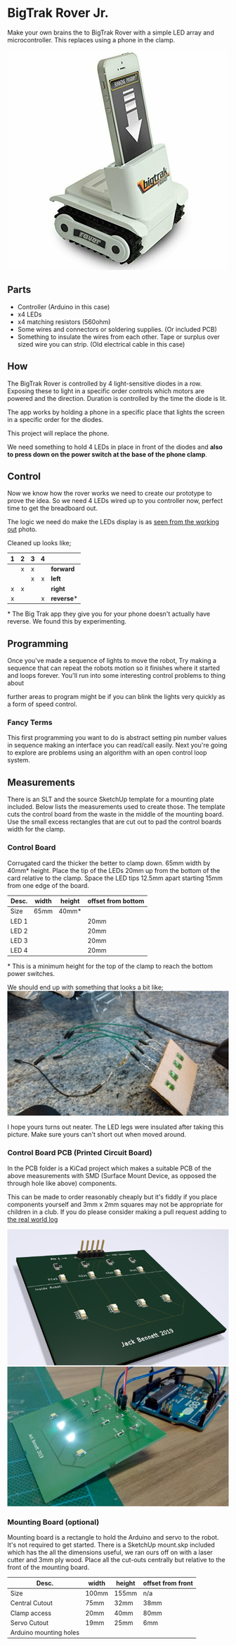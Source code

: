 # BigTrak Rover Jr.

Make your own brains the to BigTrak Rover with a simple LED array and microcontroller. This replaces using a phone in the clamp.

![BigTrakRover](BigTrakRover.jpg)

## Parts

- Controller (Arduino in this case)
- x4 LEDs
- x4 matching resistors (560ohm)
- Some wires and connectors or soldering supplies. (Or included PCB)
- Something to insulate the wires from each other. Tape or surplus over sized wire you can strip. (Old electrical cable in this case)

## How

The BigTrak Rover is controlled by 4 light-sensitive diodes in a row. Exposing these to light in a specific order controls which motors are powered and the direction. Duration is controlled by the time the diode is lit.

The app works by holding a phone in a specific place that lights the screen in a specific order for the diodes.

This project will replace the phone.

We need something to hold 4 LEDs in place in front of the diodes and **also to press down on the power switch at the base of the phone clamp**.

## Control

Now we know how the rover works we need to create our prototype to prove the idea. So we need 4 LEDs wired up to you controller now, perfect time to get the breadboard out.

The logic we need do make the LEDs display is as [seen from the working out](logic_chart.jpg) photo.

Cleaned up looks like;

|   1   |   2   |   3   |   4   |               |
| :---: | :---: | :---: | :---: | ------------- |
|       |   x   |   x   |       | **forward**   |
|       |       |   x   |   x   | **left**      |
|   x   |   x   |       |       | **right**     |
|   x   |       |       |   x   | **reverse**\* |

\* The Big Trak app they give you for your phone doesn't actually have reverse. We found this by experimenting.

## Programming
Once you've made a sequence of lights to move the robot, Try making a sequence that can repeat the robots motion so it finishes where it started and loops forever. You'll run into some interesting control problems to thing about

further areas to program might be if you can blink the lights very quickly as a form of speed control.

### Fancy Terms
This first programming you want to do is abstract setting pin number values in sequence making an interface you can read/call easily.
Next you're going to explore are problems using an algorithm with an open control loop system.

## Measurements

There is an SLT and the source SketchUp template for a mounting plate included.
Below lists the measurements used to create those.
The template cuts the control board from the waste in the middle of the mounting board.
Use the small excess rectangles that are cut out to pad the control boards width for the clamp.

### Control Board
Corrugated card the thicker the better to clamp down. 65mm width by 40mm* height.
Place the tip of the LEDs 20mm up from the bottom of the card relative to the clamp.
Space the LED tips 12.5mm apart starting 15mm from one edge of the board.

| Desc. | width | height | offset from bottom |
| ----- | ----- | ------ | ------------------ |
| Size  | 65mm  | 40mm\* |                    |
| LED 1 |       |        | 20mm               |
| LED 2 |       |        | 20mm               |
| LED 3 |       |        | 20mm               |
| LED 4 |       |        | 20mm               |

\* This is a minimum height for the top of the clamp to reach the bottom power switches.

We should end up with something that looks a bit like; ![this picture](brain.v1.jpg)

I hope yours turns out neater. The LED legs were insulated after taking this picture. Make sure yours can't short out when moved around.

### Control Board PCB (Printed Circuit Board)

In the PCB folder is a KiCad project which makes a suitable PCB of the above measurements with SMD (Surface Mount Device, as opposed the through hole like above) components.

This can be made to order reasonably cheaply but it's fiddly if you place components yourself and 3mm x 2mm squares may not be appropriate for children in a club. If you do please consider making a pull request adding to [the real world log](PCB/Manufacture.log)

![3d PCB Render](PCB/example.png)
![Made PCB](PCB/manufacture_v1.jpg)

### Mounting Board (optional)

Mounting board is a rectangle to hold the Arduino and servo to the robot. It's not required to get started. There is a SketchUp mount.skp included which has the all the dimensions useful, we ran ours off on with a laser cutter and 3mm ply wood.
Place all the cut-outs centrally but relative to the front of the mounting board.

| Desc.                  | width | height | offset from front |
| ---------------------- | ----- | ------ | ----------------- |
| Size                   | 100mm | 155mm  | n/a               |
| Central Cutout         | 75mm  | 32mm   | 38mm              |
| Clamp access           | 20mm  | 40mm   | 80mm              |
| Servo Cutout           | 19mm  | 25mm   | 6mm               |
| Arduino mounting holes |       |        |                   |
